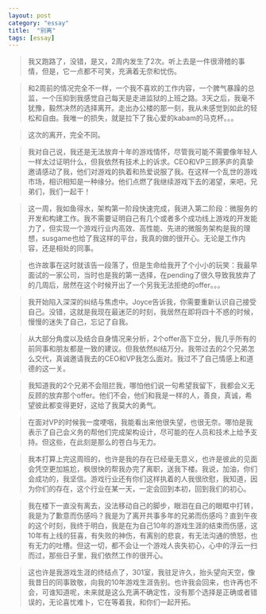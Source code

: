 ```yaml
---
layout: post
category: "essay"
title:  "别离"
tags: [essay]
---
```

>我又跑路了，没错，是又，2周内发生了2次。听上去是一件很滑稽的事情，但是，它一点都不可笑，充满着无奈和忧伤。

>和2周前的情况完全不一样，一个我不喜欢的工作内容，一个脾气暴躁的总监，一个压抑到我感觉自己每天是走进监狱的上班之路。3天之后，我毫不犹豫，毅然决然的选择离开。走出办公楼的那一刻，我从未感觉到如此的轻松和自由。我唯一的损失，就是拉下了我心爱的kabam的马克杯。。。

>这次的离开，完全不同。

>我对自己说，我还是无法放弃十年的游戏情怀，尽管我可能不需要像年轻人一样太过证明什么，但我依然有技术上的诉求。CEO和VP三顾茅庐的真挚邀请感动了我，他们对游戏的执着和热爱说服了我。在这样一个乱世的游戏市场，相识相知是一种缘分。他们点燃了我继续游戏下去的渴望，来吧，兄弟们，我们一起干！

>这一周，我如鱼得水，架构第一阶段快速完成，我进入第二阶段：微服务的开发和构建工作。我不需要证明自己有几个或者多个成功线上游戏的开发能力了，但实现一个游戏行业内高效、高性能、先进的微服务架构是我的理想，susgame也给了我这样的平台，我真的做的很开心。无论是工作内容，还是相处的同事。

>也许故事在这时就该告一段落了，但是生命给我开了个小小的玩笑：我最早面试的一家公司，当时也是我的第一选择，在pending了很久导致我放弃了的几周后，居然在这个时候开出了一个另我无法拒绝的offer。。。

>我开始陷入深深的纠结与焦虑中。Joyce告诉我，你需要重新认识自己接受自己。没错，这就是我现在最迷茫的时刻，我居然在即将四十不惑的时候，慢慢的迷失了自己，忘记了自我。

>从大部分角度以及结合自身情况来分析，2个offer高下立分，我几乎所有的前同事和朋友都是一致的建议。但我依然纠结万分。我带过去的2个兄弟怎么交代，真诚邀请我去的CEO和VP我怎么面对。我过不了自己情感上和道德的这一关。

>我知道我的2个兄弟不会阻拦我，哪怕他们说一句希望我留下，我都会义无反顾的放弃那个offer。他们不会，他们和我是一样的人，善良，真诚，希望彼此都变得更好，这给了我莫大的勇气。

>在面对VP的时候我一度哽咽，我能看出来他很失望，也很无奈。哪怕是我表示了自己会义务的帮他们完成架构设计，尽可能的在人员和技术上给予支持。但这些，在此刻是那么的苍白与无力。

>我本打算上完这周班的，也许是我的存在已经毫无意义，也许是彼此的见面会凭空更加尴尬，枫很快的帮我办完了离职，送我下楼。我说，加油，你们会成功的，我坚信。游戏行业还有你们这样执着的人我很欣慰，我知道，因为你们的存在，这个行业在某一天，一定会回到本初，回到我们的初心。

>我在楼下一直没有离去，没法移动自己的脚步，眼泪在自己的眼眶中打转，我是为了歉意而伤感吗？我是为了离开共事多年的兄弟而伤感吗？直到午夜的这个时刻，我终于明白，我是在为自己10年的游戏生涯的结束而伤感，这10年有上线的狂喜，有失败的神伤，有离别的悲哀，有无法沟通的愤怒，也有无力的吐槽。但这一切，都不会让一个游戏人丧失初心，心中的浮云一扫而过，那些日子里，我们依然工作的很开心。

>这也许是我游戏生涯的终结点了，301室，我驻足许久，抬头望向天空，像我昔日的同事致敬，向我的10年游戏生涯告别。也许我会回来，也许再也不会，可谁知道呢，未来就是这么充满不确定性，没有那个选择是正确或者错误的，无论喜忧难卜，它在等着我，和你们一起开拓。
